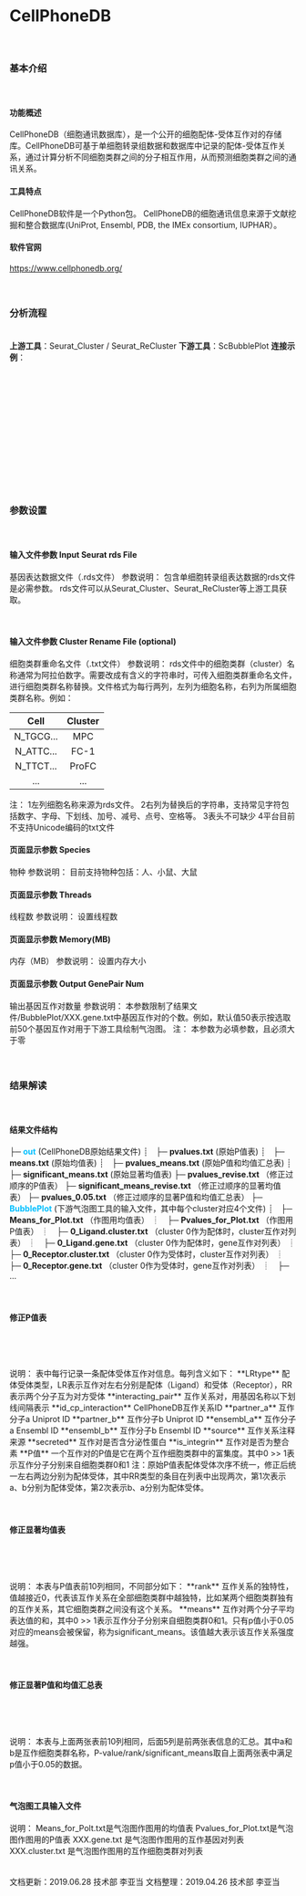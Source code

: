 # **CellPhoneDB**

　  
### **基本介绍**

　  
#### **功能概述**

CellPhoneDB（细胞通讯数据库），是一个公开的细胞配体-受体互作对的存储库。CellPhoneDB可基于单细胞转录组数据和数据库中记录的配体-受体互作关系，通过计算分析不同细胞类群之间的分子相互作用，从而预测细胞类群之间的通讯关系。

#### **工具特点**

CellPhoneDB软件是一个Python包。
CellPhoneDB的细胞通讯信息来源于文献挖掘和整合数据库(UniProt, Ensembl, PDB, the IMEx consortium, IUPHAR）。

#### **软件官网**
https://www.cellphonedb.org/

　  
### **分析流程**

　  
**上游工具**：Seurat_Cluster / Seurat_ReCluster
**下游工具**：ScBubblePlot
**连接示例**：
<div style="text-align:center">
<img data-src="1.png" height="175px" ></img>
</div>

　  
### **参数设置**

　  
#### **输入文件参数 Input Seurat rds File**
基因表达数据文件（.rds文件）
参数说明：
包含单细胞转录组表达数据的rds文件是必需参数。
rds文件可以从Seurat_Cluster、Seurat_ReCluster等上游工具获取。

　  
#### **输入文件参数 Cluster Rename File (optional)**
细胞类群重命名文件（.txt文件）
参数说明：
rds文件中的细胞类群（cluster）名称通常为阿拉伯数字。需要改成有含义的字符串时，可传入细胞类群重命名文件，进行细胞类群名称替换。文件格式为每行两列，左列为细胞名称，右列为所属细胞类群名称。例如：

|Cell|Cluster|
|:--:|:-----:|
|N_TGCG... |MPC    |
|N_ATTC... |FC-1   |
|N_TTCT... |ProFC  |
|...       |...    |

注：
1左列细胞名称来源为rds文件。
2右列为替换后的字符串，支持常见字符包括数字、字母、下划线、加号、减号、点号、空格等。
3表头不可缺少
4平台目前不支持Unicode编码的txt文件

<label id='cellphonedb_species'></label>
#### **页面显示参数 Species**
物种
参数说明：
目前支持物种包括：人、小鼠、大鼠

<label id='cpu'></label>
#### **页面显示参数 Threads**
线程数
参数说明：
设置线程数

<label id='mem'></label>
#### **页面显示参数 Memory(MB)**
内存（MB）
参数说明：
设置内存大小

<label id='topGenePairNum'></label>
#### **页面显示参数 Output GenePair Num**
输出基因互作对数量
参数说明：
本参数限制了结果文件/BubblePlot/XXX.gene.txt中基因互作对的个数。例如，默认值50表示按选取前50个基因互作对用于下游工具绘制气泡图。
注：
本参数为必填参数，且必须大于零

　  
### **结果解读**

　  
#### **结果文件结构**

├─ <font color=#00BFFF>**out**</font> (CellPhoneDB原始结果文件)
┊　├─ **pvalues.txt** (原始P值表)
┊　├─ **means.txt** (原始均值表)
┊　├─ **pvalues_means.txt** (原始P值和均值汇总表)
┊　├─ **significant_means.txt** (原始显著均值表)
├─ **pvalues_revise.txt** （修正过顺序的P值表）
├─ **significant_means_revise.txt** （修正过顺序的显著均值表）
├─ **pvalues_0.05.txt** （修正过顺序的显著P值和均值汇总表）
├─ <font color=#00BFFF>**BubblePlot**</font> (下游气泡图工具的输入文件，其中每个cluster对应4个文件) 
┊　├─ **Means_for_Plot.txt** （作图用均值表）
┊　├─ **Pvalues_for_Plot.txt** （作图用P值表）
┊　├─ **0_Ligand.cluster.txt** （cluster 0作为配体时，cluster互作对列表）
┊　├─ **0_Ligand.gene.txt** （cluster 0作为配体时，gene互作对列表）
┊　├─ **0_Receptor.cluster.txt** （cluster 0作为受体时，cluster互作对列表）
┊　├─ **0_Receptor.gene.txt** （cluster 0作为受体时，gene互作对列表）
┊　├─ ...

　  
#### **修正P值表**

<div style="text-align:center">
<img data-src="2.png" height="60px" ></img>
</div>
说明：
表中每行记录一条配体受体互作对信息。每列含义如下：
**LRtype** 配体受体类型，LR表示互作对左右分别是配体（Ligand）和受体（Receptor），RR表示两个分子互为对方受体
**interacting_pair** 互作关系对，用基因名称以下划线间隔表示
**id_cp_interaction** CellPhoneDB互作关系ID
**partner_a** 互作分子a Uniprot ID
**partner_b** 互作分子b Uniprot ID
**ensembl_a** 互作分子a Ensembl ID
**ensembl_b** 互作分子b Ensembl ID
**source** 互作关系注释来源
**secreted** 互作对是否含分泌性蛋白
**is_integrin** 互作对是否为整合素
**P值** 一个互作对的P值是它在两个互作细胞类群中的富集度。其中0 >> 1表示互作分子分别来自细胞类群0和1
注：原始P值表配体受体次序不统一，修正后统一左右两边分别为配体受体，其中RR类型的条目在列表中出现两次，第1次表示a、b分别为配体受体，第2次表示b、a分别为配体受体。

　  
#### **修正显著均值表**

<div style="text-align:center">
<img data-src="3.png" height="60px" ></img>
</div>
说明：
本表与P值表前10列相同，不同部分如下：
**rank** 互作关系的独特性，值越接近0，代表该互作关系在全部细胞类群中越独特，比如某两个细胞类群独有的互作关系，其它细胞类群之间没有这个关系。
**means** 互作对两个分子平均表达值的和，其中0 >> 1表示互作分子分别来自细胞类群0和1。只有p值小于0.05对应的means会被保留，称为significant_means。该值越大表示该互作关系强度越强。

　  
#### **修正显著P值和均值汇总表**

<div style="text-align:center">
<img data-src="4.png" height="60px" ></img>
</div>
说明：
本表与上面两张表前10列相同，后面5列是前两张表信息的汇总。其中a和b是互作细胞类群名称，P-value/rank/significant_means取自上面两张表中满足p值小于0.05的数据。

　  
#### **气泡图工具输入文件**

说明：
Means_for_Polt.txt是气泡图作图用的均值表
Pvalues_for_Plot.txt是气泡图作图用的P值表
XXX.gene.txt 是气泡图作图用的互作基因对列表
XXX.cluster.txt 是气泡图作图用的互作细胞类群对列表

　  
文档更新：2019.06.28 技术部 李亚当 
文档整理：2019.04.26 技术部 李亚当 
